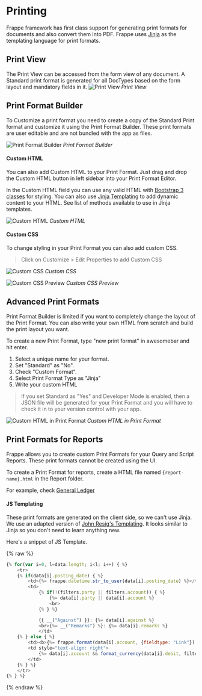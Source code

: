 <!-- base_template: frappe_io/www/frappe/frappe_base.html -->
<!-- add-breadcrumbs -->
# Printing

Frappe framework has first class support for generating print formats for
documents and also convert them into PDF. Frappe uses
[Jinja](http://jinja.pocoo.org/docs/2.10/) as the templating language for print
formats.

## Print View

The Print View can be accessed from the form view of any document. A Standard
print format is generated for all DocTypes based on the form layout and
mandatory fields in it.
![Print View](/docs/assets/img/print-view.png)
*Print View*

## Print Format Builder

To Customize a print format you need to create a copy of the Standard Print
format and customize it using the Print Format Builder. These print formats are
user editable and are not bundled with the app as files.

![Print Format Builder](/docs/assets/img/print-format-custom.gif)
*Print Format Builder*


#### Custom HTML

You can also add Custom HTML to your Print Format. Just drag and drop the Custom
HTML button in left sidebar into your Print Format Editor.

In the Custom HTML field you can use any valid HTML with [Bootstrap 3
classes](https://getbootstrap.com/docs/3.3/css/) for styling. You can also use
[Jinja Templating](http://jinja.pocoo.org/docs/2.10/) to add dynamic content to
your HTML. See list of methods available to use in Jinja templates.

![Custom HTML](/docs/assets/img/print-format-custom-html.png)
*Custom HTML*

#### Custom CSS

To change styling in your Print Format you can also add custom CSS.

> Click on Customize > Edit Properties to add Custom CSS

![Custom CSS](/docs/assets/img/print-format-custom-css.png)
*Custom CSS*

![Custom CSS Preview](/docs/assets/img/print-format-custom-css-preview.png)
*Custom CSS Preview*

## Advanced Print Formats

Print Format Builder is limited if you want to completely change the layout of
the Print Format. You can also write your own HTML from scratch and build the
print layout you want.

To create a new Print Format, type "new print format" in awesomebar and hit enter.

1. Select a unique name for your format.
1. Set "Standard" as "No".
1. Check "Custom Format".
1. Select Print Format Type as "Jinja"
1. Write your custom HTML

> If you set Standard as "Yes" and Developer Mode is enabled, then a JSON file
> will be generated for your Print Format and you will have to check it in to
> your version control with your app.

![Custom HTML in Print Format](/docs/assets/img/advanced-print-format.png)
*Custom HTML in Print Format*

## Print Formats for Reports

Frappe allows you to create custom Print Formats for your Query and Script
Reports. These print formats cannot be created using the UI.

To create a Print Format for reports, create a HTML file named
`{report-name}.html` in the Report folder.

For example, check [General Ledger](https://github.com/frappe/erpnext/tree/develop/erpnext/accounts/report/general_ledger)

#### JS Templating

These print formats are generated on the client side, so we can't use Jinja. We
use an adapted version of [John Resig's
Templating](https://johnresig.com/blog/javascript-micro-templating/). It looks
similar to Jinja so you don't need to learn anything new.

Here's a snippet of JS Template.

{% raw %}
```js
{% for(var i=0, l=data.length; i<l; i++) { %}
	<tr>
	{% if(data[i].posting_date) { %}
		<td>{%= frappe.datetime.str_to_user(data[i].posting_date) %}</td>
		<td>
			{% if(!(filters.party || filters.account)) { %}
				{%= data[i].party || data[i].account %}
				<br>
			{% } %}

			{{ __("Against") }}: {%= data[i].against %}
			<br>{%= __("Remarks") %}: {%= data[i].remarks %}
			</td>
	{% } else { %}
		<td><b>{%= frappe.format(data[i].account, {fieldtype: "Link"}) || "&nbsp;" %}</b></td>
		<td style="text-align: right">
			{%= data[i].account && format_currency(data[i].debit, filters.presentation_currency) %}
		</td>
	{% } %}
	</tr>
{% } %}
```
{% endraw %}

